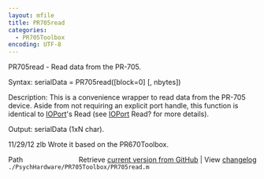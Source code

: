 ```yaml
---
layout: mfile
title: PR705read
categories:
  - PR705Toolbox
encoding: UTF-8
---
```


PR705read - Read data from the PR-705.

Syntax:
serialData = PR705read([block=0] [, nbytes])

Description:
This is a convenience wrapper to read data from the PR-705 device. Aside
from not requiring an explicit port handle, this function is identical to
[IOPort](/docs/IOPort)'s Read (see [IOPort](/docs/IOPort) Read? for more details).

Output:
serialData (1xN char).

11/29/12    zlb   Wrote it based on the PR670Toolbox.


<div class="code_header" style="text-align:right;">
  <span style="float:left;">Path&nbsp;&nbsp;</span> <span class="counter">Retrieve <a href=
  "https://raw.github.com/Psychtoolbox-3/Psychtoolbox-3/beta/./PsychHardware/PR705Toolbox/PR705read.m">current version from GitHub</a> | View <a href=
  "https://github.com/Psychtoolbox-3/Psychtoolbox-3/commits/beta/./PsychHardware/PR705Toolbox/PR705read.m">changelog</a></span>
</div>
<div class="code">
  <code>./PsychHardware/PR705Toolbox/PR705read.m</code>
</div>
